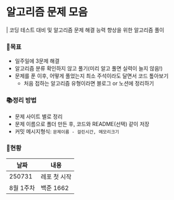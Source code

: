 # 알고리즘 문제 모음
| 코딩 테스트 대비 및 알고리즘 문제 해결 능력 향상을 위한 알고리즘 풀이

### 📌목표
- 일주일에 3문제 해결
- 알고리즘 분류 확인하지 않고 풀기(미리 알고 풀면 실력이 늘지 않음!)
- 문제를 푼 이후, 어떻게 풀었는지 최소 주석이라도 달면서 코드 톺아보기
  - 처음 접하는 알고리즘 유형이라면 블로그 or 노션에 정리하기

### 📚정리 방법
- 문제 사이트 별로 정리
- 문제 이름으로 폴더 만든 후, 코드와 README(선택) 같이 저장
- 커밋 메시지형식: `문제이름 - 걸린시간, 메모리크기`

### 🦝현황
|날짜|내용|
|---|---|
|250731|레포 첫 시작|
|8월 1주차|백준 1662|
